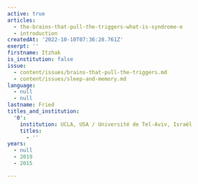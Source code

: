 ```yaml
---
active: true
articles:
  - the-brains-that-pull-the-triggers-what-is-syndrome-e
  - introduction
createdAt: '2022-10-10T07:36:28.761Z'
exerpt: ''
firstname: Itzhak
is_institution: false
issue:
  - content/issues/brains-that-pull-the-triggers.md
  - content/issues/sleep-and-memory.md
language:
  - null
  - null
lastname: Fried
titles_and_institution:
  '0':
    institution: UCLA, USA / Université de Tel-Aviv, Israël
    titles:
      - ''
years:
  - null
  - 2019
  - 2015

---
```

